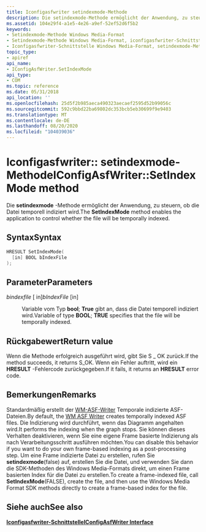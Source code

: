 ```yaml
---
title: Iconfigasfwriter setindexmode-Methode
description: Die setindexmode-Methode ermöglicht der Anwendung, zu steuern, ob die Datei temporell indiziert wird.
ms.assetid: 104e29f4-a1e5-4e26-a9ef-52ef52d6f5b2
keywords:
- Setindexmode-Methode Windows Media-Format
- Setindexmode-Methode Windows Media-Format, iconfigasfwriter-Schnittstelle
- Iconfigasfwriter-Schnittstelle Windows Media-Format, setindexmode-Methode
topic_type:
- apiref
api_name:
- IConfigAsfWriter.SetIndexMode
api_type:
- COM
ms.topic: reference
ms.date: 05/31/2018
api_location: ''
ms.openlocfilehash: 25d5f2b985aeca490323aecaef2595d52b99056c
ms.sourcegitcommit: 592c9bbd22ba69802dc353bcb5eb30699f9e9403
ms.translationtype: MT
ms.contentlocale: de-DE
ms.lasthandoff: 08/20/2020
ms.locfileid: "104039036"
---
```

# <a name="iconfigasfwritersetindexmode-method"></a><span data-ttu-id="64583-106">Iconfigasfwriter:: setindexmode-Methode</span><span class="sxs-lookup"><span data-stu-id="64583-106">IConfigAsfWriter::SetIndexMode method</span></span>

<span data-ttu-id="64583-107">Die **setindexmode** -Methode ermöglicht der Anwendung, zu steuern, ob die Datei temporell indiziert wird.</span><span class="sxs-lookup"><span data-stu-id="64583-107">The **SetIndexMode** method enables the application to control whether the file will be temporally indexed.</span></span>

## <a name="syntax"></a><span data-ttu-id="64583-108">Syntax</span><span class="sxs-lookup"><span data-stu-id="64583-108">Syntax</span></span>


```C++
HRESULT SetIndexMode(
  [in] BOOL bIndexFile
);
```



## <a name="parameters"></a><span data-ttu-id="64583-109">Parameter</span><span class="sxs-lookup"><span data-stu-id="64583-109">Parameters</span></span>

<dl> <dt>

<span data-ttu-id="64583-110">*bindexfile* \[ in\]</span><span class="sxs-lookup"><span data-stu-id="64583-110">*bIndexFile* \[in\]</span></span>
</dt> <dd>

<span data-ttu-id="64583-111">Variable vom Typ **bool**; **True** gibt an, dass die Datei temporell indiziert wird.</span><span class="sxs-lookup"><span data-stu-id="64583-111">Variable of type **BOOL**; **TRUE** specifies that the file will be temporally indexed.</span></span>

</dd> </dl>

## <a name="return-value"></a><span data-ttu-id="64583-112">Rückgabewert</span><span class="sxs-lookup"><span data-stu-id="64583-112">Return value</span></span>

<span data-ttu-id="64583-113">Wenn die Methode erfolgreich ausgeführt wird, gibt Sie S \_ OK zurück.</span><span class="sxs-lookup"><span data-stu-id="64583-113">If the method succeeds, it returns S\_OK.</span></span> <span data-ttu-id="64583-114">Wenn ein Fehler auftritt, wird ein **HRESULT** -Fehlercode zurückgegeben.</span><span class="sxs-lookup"><span data-stu-id="64583-114">If it fails, it returns an **HRESULT** error code.</span></span>

## <a name="remarks"></a><span data-ttu-id="64583-115">Bemerkungen</span><span class="sxs-lookup"><span data-stu-id="64583-115">Remarks</span></span>

<span data-ttu-id="64583-116">Standardmäßig erstellt der [WM-ASF-Writer](wm-asf-writer-filter.md) Temporale indizierte ASF-Dateien.</span><span class="sxs-lookup"><span data-stu-id="64583-116">By default, the [WM ASF Writer](wm-asf-writer-filter.md) creates temporally indexed ASF files.</span></span> <span data-ttu-id="64583-117">Die Indizierung wird durchführt, wenn das Diagramm angehalten wird.</span><span class="sxs-lookup"><span data-stu-id="64583-117">It performs the indexing when the graph stops.</span></span> <span data-ttu-id="64583-118">Sie können dieses Verhalten deaktivieren, wenn Sie eine eigene Frame basierte Indizierung als nach Verarbeitungsschritt ausführen möchten.</span><span class="sxs-lookup"><span data-stu-id="64583-118">You can disable this behavior if you want to do your own frame-based indexing as a post-processing step.</span></span> <span data-ttu-id="64583-119">Um eine Frame indizierte Datei zu erstellen, rufen Sie **setindexmode**(false) auf, erstellen Sie die Datei, und verwenden Sie dann die SDK-Methoden des Windows Media-Formats direkt, um einen Frame basierten Index für die Datei zu erstellen.</span><span class="sxs-lookup"><span data-stu-id="64583-119">To create a frame-indexed file, call **SetIndexMode**(FALSE), create the file, and then use the Windows Media Format SDK methods directly to create a frame-based index for the file.</span></span>

## <a name="see-also"></a><span data-ttu-id="64583-120">Siehe auch</span><span class="sxs-lookup"><span data-stu-id="64583-120">See also</span></span>

<dl> <dt>

<span data-ttu-id="64583-121">[**Iconfigasfwriter-Schnittstelle**](/previous-versions/windows/desktop/legacy/dd743205(v=vs.85))</span><span class="sxs-lookup"><span data-stu-id="64583-121">[**IConfigAsfWriter Interface**](/previous-versions/windows/desktop/legacy/dd743205(v=vs.85))</span></span>
</dt> </dl>

 

 